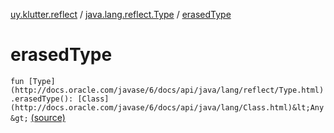 [uy.klutter.reflect](../index.md) / [java.lang.reflect.Type](index.md) / [erasedType](.)


# erasedType

`fun [Type](http://docs.oracle.com/javase/6/docs/api/java/lang/reflect/Type.html).erasedType(): [Class](http://docs.oracle.com/javase/6/docs/api/java/lang/Class.html)&lt;Any&gt;` [(source)](https://github.com/kohesive/klutter/blob/master/reflect-core-jdk6/src/main/kotlin/uy/klutter/reflect/TypeInfo.kt#L23)



